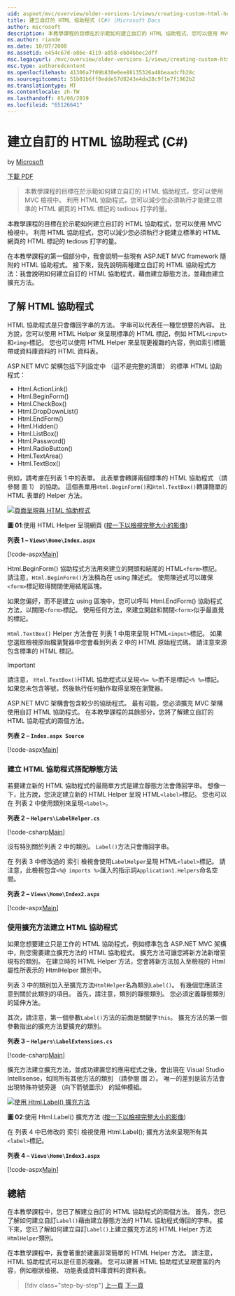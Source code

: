 ```yaml
---
uid: aspnet/mvc/overview/older-versions-1/views/creating-custom-html-helpers-cs
title: 建立自訂的 HTML 協助程式 (C#) |Microsoft Docs
author: microsoft
description: 本教學課程的目標在於示範如何建立自訂的 HTML 協助程式，您可以使用 MVC 檢視中。 利用 HTML 協助程式...
ms.author: riande
ms.date: 10/07/2008
ms.assetid: e454c67d-a86e-4119-a858-eb04bbec2dff
msc.legacyurl: /mvc/overview/older-versions-1/views/creating-custom-html-helpers-cs
msc.type: authoredcontent
ms.openlocfilehash: 41306a7f09b830e0ee88135326a48beaadcfb28c
ms.sourcegitcommit: 51b01b6ff8edde57d8243e4da28c9f1e7f1962b2
ms.translationtype: MT
ms.contentlocale: zh-TW
ms.lasthandoff: 05/06/2019
ms.locfileid: "65126641"
---
```

# <a name="creating-custom-html-helpers-c"></a>建立自訂的 HTML 協助程式 (C#)

by [Microsoft](https://github.com/microsoft)

[下載 PDF](http://download.microsoft.com/download/1/1/f/11f721aa-d749-4ed7-bb89-a681b68894e6/ASPNET_MVC_Tutorial_9_CS.pdf)

> 本教學課程的目標在於示範如何建立自訂的 HTML 協助程式，您可以使用 MVC 檢視中。 利用 HTML 協助程式，您可以減少您必須執行才能建立標準的 HTML 網頁的 HTML 標記的 tedious 打字的量。

本教學課程的目標在於示範如何建立自訂的 HTML 協助程式，您可以使用 MVC 檢視中。 利用 HTML 協助程式，您可以減少您必須執行才能建立標準的 HTML 網頁的 HTML 標記的 tedious 打字的量。

在本教學課程的第一個部分中，我會說明一些現有 ASP.NET MVC framework 隨附的 HTML 協助程式。 接下來，我先說明兩種建立自訂的 HTML 協助程式方法：我會說明如何建立自訂的 HTML 協助程式，藉由建立靜態方法，並藉由建立擴充方法。

## <a name="understanding-html-helpers"></a>了解 HTML 協助程式

HTML 協助程式是只會傳回字串的方法。 字串可以代表任一種您想要的內容。 比方說，您可以使用 HTML Helper 來呈現標準的 HTML 標記，例如 HTML`<input>`和`<img>`標記。 您也可以使用 HTML Helper 來呈現更複雜的內容，例如索引標籤帶或資料庫資料的 HTML 資料表。

ASP.NET MVC 架構包括下列設定中 （這不是完整的清單） 的標準 HTML 協助程式：

- Html.ActionLink()
- Html.BeginForm()
- Html.CheckBox()
- Html.DropDownList()
- Html.EndForm()
- Html.Hidden()
- Html.ListBox()
- Html.Password()
- Html.RadioButton()
- Html.TextArea()
- Html.TextBox()

例如，請考慮在列表 1 中的表單。 此表單會轉譯兩個標準的 HTML 協助程式 （請參閱 圖 1） 的協助。 這個表單用`Html.BeginForm()`和`Html.TextBox()`轉譯簡單的 HTML 表單的 Helper 方法。

[![頁面呈現與 HTML 協助程式](creating-custom-html-helpers-cs/_static/image2.png)](creating-custom-html-helpers-cs/_static/image1.png)

**圖 01**:使用 HTML Helper 呈現網頁 ([按一下以檢視完整大小的影像](creating-custom-html-helpers-cs/_static/image3.png))

**列表 1 – `Views\Home\Index.aspx`**

[!code-aspx[Main](creating-custom-html-helpers-cs/samples/sample1.aspx)]

Html.BeginForm() 協助程式方法用來建立的開頭和結尾的 HTML`<form>`標記。 請注意，`Html.BeginForm()`方法稱為在 using 陳述式。 使用陳述式可以確保`<form>`標記取得關閉使用結尾區塊。

如果您偏好，而不是建立 using 區塊中，您可以呼叫 Html.EndForm() 協助程式方法，以關閉`<form>`標記。 使用任何方法，來建立開啟和關閉`<form>`似乎最直覺的標記。

`Html.TextBox()` Helper 方法會在 列表 1 中用來呈現 HTML`<input>`標記。 如果您選取檢視原始檔瀏覽器中您會看到列表 2 中的 HTML 原始程式碼。 請注意來源包含標準的 HTML 標記。

> [!IMPORTANT]
> 請注意， `Html.TextBox()`HTML 協助程式以呈現`<%= %>`而不是標記`<% %>`標記。 如果您未包含等號，然後執行任何動作取得呈現在瀏覽器。

ASP.NET MVC 架構會包含較少的協助程式。 最有可能，您必須擴充 MVC 架構使用自訂 HTML 協助程式。 在本教學課程的其餘部分，您將了解建立自訂的 HTML 協助程式的兩個方法。

**列表 2 – `Index.aspx Source`**

[!code-aspx[Main](creating-custom-html-helpers-cs/samples/sample2.aspx)]

### <a name="creating-html-helpers-with-static-methods"></a>建立 HTML 協助程式搭配靜態方法

若要建立新的 HTML 協助程式的最簡單方式是建立靜態方法會傳回字串。 想像一下，比方說，您決定建立新的 HTML Helper 呈現 HTML`<label>`標記。 您也可以在 列表 2 中使用類別來呈現`<label>`。

**列表 2 – `Helpers\LabelHelper.cs`**

[!code-csharp[Main](creating-custom-html-helpers-cs/samples/sample3.cs)]

沒有特別關於列表 2 中的類別。 `Label()`方法只會傳回字串。

在 列表 3 中修改過的 索引 檢視會使用`LabelHelper`呈現 HTML`<label>`標記。 請注意，此檢視包含`<%@ imports %>`匯入的指示詞`Application1.Helpers`命名空間。

**列表 2 – `Views\Home\Index2.aspx`**

[!code-aspx[Main](creating-custom-html-helpers-cs/samples/sample4.aspx)]

### <a name="creating-html-helpers-with-extension-methods"></a>使用擴充方法建立 HTML 協助程式

如果您想要建立只是工作的 HTML 協助程式，例如標準包含 ASP.NET MVC 架構中，則您需要建立擴充方法的 HTML 協助程式。 擴充方法可讓您將新方法新增至現有的類別。 在建立時的 HTML Helper 方法，您會將新方法加入至檢視的 Html 屬性所表示的 HtmlHelper 類別中。

列表 3 中的類別加入至擴充方法`HtmlHelper`名為類別`Label()`。 有幾個您應該注意到關於此類別的項目。 首先，請注意，類別的靜態類別。 您必須定義靜態類別的延伸方法。

其次，請注意，第一個參數`Label()`方法的前面是關鍵字`this`。 擴充方法的第一個參數指出的擴充方法要擴充的類別。

**列表 3 – `Helpers\LabelExtensions.cs`**

[!code-csharp[Main](creating-custom-html-helpers-cs/samples/sample5.cs)]

擴充方法建立擴充方法，並成功建置您的應用程式之後，會出現在 Visual Studio Intellisense，如同所有其他方法的類別 （請參閱 圖 2）。 唯一的差別是該方法會出現特殊符號旁邊 （向下箭號圖示） 的延伸模組。

[![使用 Html.Label() 擴充方法](creating-custom-html-helpers-cs/_static/image5.png)](creating-custom-html-helpers-cs/_static/image4.png)

**圖 02**:使用 Html.Label() 擴充方法 ([按一下以檢視完整大小的影像](creating-custom-html-helpers-cs/_static/image6.png))

在 列表 4 中已修改的 索引 檢視使用 Html.Label(); 擴充方法來呈現所有其`<label>`標記。

**列表 4 – `Views\Home\Index3.aspx`**

[!code-aspx[Main](creating-custom-html-helpers-cs/samples/sample6.aspx)]

## <a name="summary"></a>總結

在本教學課程中，您已了解建立自訂的 HTML 協助程式的兩個方法。 首先，您已了解如何建立自訂`Label()`藉由建立靜態方法的 HTML 協助程式傳回的字串。 接下來，您已了解如何建立自訂`Label()`上建立擴充方法的 HTML Helper 方法`HtmlHelper`類別。

在本教學課程中，我會著重於建置非常簡單的 HTML Helper 方法。 請注意，HTML 協助程式可以是任意的複雜。 您可以建置 HTML 協助程式呈現豐富的內容，例如樹狀檢視、 功能表或資料庫資料的資料表。

> [!div class="step-by-step"]
> [上一頁](asp-net-mvc-views-overview-cs.md)
> [下一頁](using-the-tagbuilder-class-to-build-html-helpers-cs.md)
